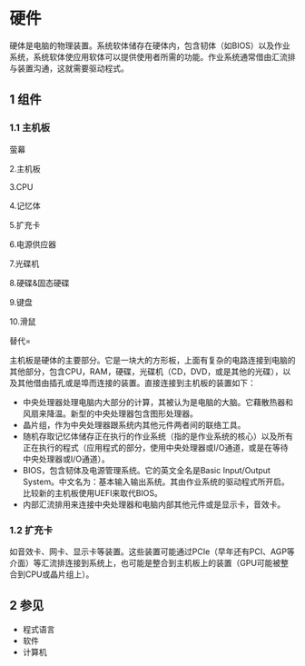 # 硬件



硬体是电脑的物理装置。系统软体储存在硬体内，包含韧体（如BIOS）以及作业系统，系统软体使应用软体可以提供使用者所需的功能。作业系统通常借由汇流排与装置沟通，这就需要驱动程式。



## 1 组件



### 1.1 主机板

萤幕

2.主机板

3.CPU

4.记忆体

5.扩充卡

6.电源供应器

7.光碟机

8.硬碟&固态硬碟

9.键盘

10.滑鼠

替代=

主机板是硬体的主要部分。它是一块大的方形板，上面有复杂的电路连接到电脑的其他部分，包含CPU，RAM，硬碟，光碟机（CD，DVD，或是其他的光碟），以及其他借由插孔或是埠而连接的装置。直接连接到主机板的装置如下：

* 中央处理器处理电脑内大部分的计算，其被认为是电脑的大脑。它藉散热器和风扇来降温。新型的中央处理器包含图形处理器。
* 晶片组，作为中央处理器跟系统内其他元件两者间的联络工具。
* 随机存取记忆体储存正在执行的作业系统（指的是作业系统的核心）以及所有正在执行的程式（应用程式的部分，使用中央处理器或I/O通道，或是在等待中央处理器或I/O通道）。
* BIOS，包含韧体及电源管理系统。它的英文全名是Basic Input/Output System。中文名为：基本输入输出系统。其由作业系统的驱动程式所开启。比较新的主机板使用UEFI来取代BIOS。
* 内部汇流排用来连接中央处理器和电脑内部其他元件或是显示卡，音效卡。



### 1.2 扩充卡

如音效卡、网卡、显示卡等装置。这些装置可能通过PCIe（早年还有PCI、AGP等介面）等汇流排连接到系统上，也可能是整合到主机板上的装置（GPU可能被整合到CPU或晶片组上）。



## 2 参见

* 程式语言
* 软件
* 计算机



